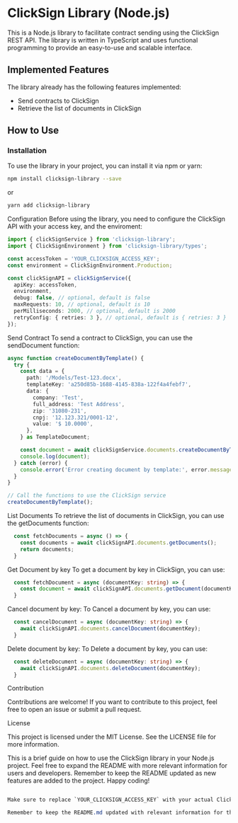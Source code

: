# ClickSign Library (Node.js)

This is a Node.js library to facilitate contract sending using the ClickSign REST API. The library is written in TypeScript and uses functional programming to provide an easy-to-use and scalable interface.

## Implemented Features

The library already has the following features implemented:

- Send contracts to ClickSign
- Retrieve the list of documents in ClickSign

## How to Use

### Installation

To use the library in your project, you can install it via npm or yarn:

```bash
npm install clicksign-library --save
```

or

```bash
yarn add clicksign-library
```

Configuration
Before using the library, you need to configure the ClickSign API with your access key, and the enviroment:

```typescript
import { clickSignService } from 'clicksign-library';
import { ClickSignEnvironment } from 'clicksign-library/types';

const accessToken = 'YOUR_CLICKSIGN_ACCESS_KEY';
const environment = ClickSignEnvironment.Production;

const clickSignAPI = clickSignService({
  apiKey: accessToken,
  environment,
  debug: false, // optional, default is false
  maxRequests: 10, // optional, default is 10
  perMilliseconds: 2000, // optional, default is 2000
  retryConfig: { retries: 3 }, // optional, default is { retries: 3 }
});
```

Send Contract
To send a contract to ClickSign, you can use the sendDocument function:

```typescript
async function createDocumentByTemplate() {
  try {
    const data = {
      path: '/Models/Test-123.docx',
      templateKey: 'a250d85b-1688-4145-838a-122f4a4febf7',
      data: {
        company: 'Test',
        full_address: 'Test Address',
        zip: '31080-231',
        cnpj: '12.123.321/0001-12',
        value: '$ 10.0000',
      },
    } as TemplateDocument;

    const document = await clickSignService.documents.createDocumentByTemplate(data);
    console.log(document);
  } catch (error) {
    console.error('Error creating document by template:', error.message);
  }
}

// Call the functions to use the ClickSign service
createDocumentByTemplate();
```

List Documents
To retrieve the list of documents in ClickSign, you can use the getDocuments function:

```typescript
  const fetchDocuments = async () => {
    const documents = await clickSignAPI.documents.getDocuments();
    return documents;
  }
```

Get Document by key
To get a document by key in ClickSign, you can use:

```typescript
  const fetchDocument = async (documentKey: string) => {
    const document = await clickSignAPI.documents.getDocument(documentKey);
  }
```

Cancel document by key:
To Cancel a document by key, you can use:

```typescript
  const cancelDocument = async (documentKey: string) => {
    await clickSignAPI.documents.cancelDocument(documentKey);
  }
```

Delete document by key:
To Delete a document by key, you can use:

```typescript
  const deleteDocument = async (documentKey: string) => {
    await clickSignAPI.documents.deleteDocument(documentKey);
  }
```

Contribution

Contributions are welcome! If you want to contribute to this project, feel free to open an issue or submit a pull request.

License

This project is licensed under the MIT License. See the LICENSE file for more information.

This is a brief guide on how to use the ClickSign library in your Node.js project. Feel free to expand the README with more relevant information for users and developers. Remember to keep the README updated as new features are added to the project. Happy coding!

```css

Make sure to replace `YOUR_CLICKSIGN_ACCESS_KEY` with your actual ClickSign access key in the code. This README.md file provides instructions on how to install, configure, and use the ClickSign library in your project. It also includes a contribution section and license information to facilitate collaboration from other developers.

Remember to keep the README.md updated with relevant information for the project and its users. A good README is essential for providing clear and friendly documentation and helping users understand how to use the library effectively.

```
